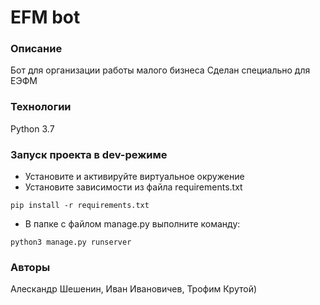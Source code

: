 # EFM bot
### Описание
Бот для  организации работы малого бизнеса
Сделан специально для ЕЭФМ
### Технологии
Python 3.7
### Запуск проекта в dev-режиме
- Установите и активируйте виртуальное окружение
- Установите зависимости из файла requirements.txt
```
pip install -r requirements.txt
``` 
- В папке с файлом manage.py выполните команду:
```
python3 manage.py runserver
```
### Авторы
Алескандр Шешенин, Иван Ивановичев, Трофим Крутой)
